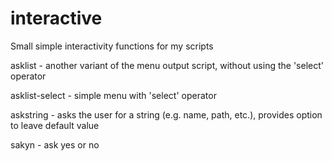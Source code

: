 # interactive
Small simple interactivity functions for my scripts

asklist - another variant of the menu output script, without using the 'select' operator

asklist-select - simple menu with 'select' operator

askstring - asks the user for a string (e.g. name, path, etc.), provides option to leave default value

sakyn - ask yes or no
